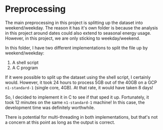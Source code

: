 # Preprocessing

The main preprocessing in this project is splitting up the dataset into weekend/weekday. The reason it has it's own folder is because the analysis in this project around dates could also extend to seasonal energy usage. However, in this project, we are only sticking to weekday/weekend.

In this folder, I have two different implementations to split the file up by weekend/weekday:

1) A shell script
2) A C program

If it were possible to split up the dataset using the shell script, I certainly would. However, it took 24 hours to process 5GB out of the 40GB on a GCP `n1-standard-1` (single core, 4GB). At that rate, it would have taken 8 days!

So, I decided to implement it in C to see if that sped it up. Fortunately, it took 12 minutes on the same `n1-standard-1` machine! In this case, the development time was definitely worthwhile.

There is potential for multi-threading in both implementations, but that's not a concern at this point as long as the output is correct.